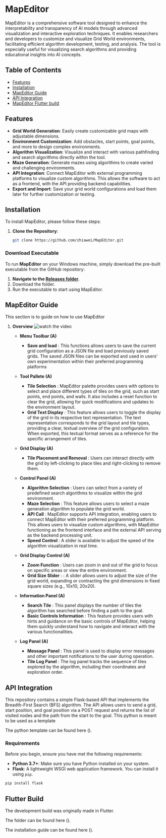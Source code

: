 # MapEditor

MapEditor is a comprehensive software tool designed to enhance the interpretability and transparency of AI models through advanced visualization and interactive exploration techniques. It enables researchers and developers to customize and visualize Grid World environments, facilitating efficient algorithm development, testing, and analysis. The tool is especially useful for visualizing search algorithms and providing educational insights into AI concepts.

## Table of Contents

- [Features](#features)
- [Installation](#installation)
- [MapEditor Guide]()
- [API Integration]()
- [MapEditor Flutter build]()

## Features

- **Grid World Generation**: Easily create customizable grid maps with adjustable dimensions.
- **Environment Customization**: Add obstacles, start points, goal points, and more to design complex environments.
- **Algorithm Visualization**: Visualize and interact with various pathfinding and search algorithms directly within the tool.
- **Maze Generation**: Generate mazes using algorithms to create varied and challenging environments.
- **API Integration**: Connect MapEditor with external programming platforms to visualize custom algorithms. This allows the software to act as a frontend, with the API providing backend capabilities.
- **Export and Import**: Save your grid world configurations and load them later for further customization or testing.

## Installation

To install MapEditor, please follow these steps:

1. **Clone the Repository**:  
   ```bash
   git clone https://github.com/zhiawei/MapEditor.git

### Download Executable

To run **MapEditor** on your Windows machine, simply download the pre-built executable from the GitHub repository:

1. **Navigate to the [Releases folder](https://github.com/zhiawei/MapEditor/tree/main/build/Release)**.
2. Download the folder.
3. Run the executable to start using MapEditor.

## MapEditor Guide

This section is to guide on how to use MapEditor

1. **Overview**
![watch the video](asset\MapEditor_Showcase.gif)

   - **Menu Toolbar (A)**

      - **Save and load** : This functions allows users to save the current grid configuration as a JSON file and load previously saved grids. The saved JSON files can be exported and used in users' own experimentation within their preferred programming platforms
   - **Tool Pallete (A)**
      - **Tile Selection** : MapEditor palette provides users with options to select and place different types of tiles on the grid, such as start points, end points, and walls. It also includes a reset function to clear the grid, allowing for quick modifications and updates to the environment layout.
      - **Grid Text Display** : This feature allows users to toggle the display of the grid in its respective text representation. The text representation corresponds to the grid layout and tile types, providing a clear, textual overview of the grid configuration. When exported, this textual format serves as a reference for the specific arrangement of tiles.
   - **Grid Display (A)**
      - **Tile Placement and Removal** : Users can interact directly with the grid by left-clicking to place tiles and right-clicking to remove them.
   - **Control Panel (A)**
      - **Algorithm Selection** : Users can select from a variety of predefined search algorithms to visualize within the grid environment.
      - **Maze Selection** : This feature allows users to select a maze generation algorithm to populate the grid world.
      - **API Call** : MapEditor supports API integration, enabling users to connect MapEditor with their preferred programming platform. This allows users to visualize custom algorithms, with MapEditor functioning as the frontend interface and the external API serving as the backend processing unit.
      - **Speed Control** : A slider is available to adjust the speed of the algorithm visualization in real time.
   - **Grid Display Control (A)**
      - **Zoom Function** : Users can zoom in and out of the grid to focus on specific areas or view the entire environment.
      - **Grid Size Slider** : : A slider allows users to adjust the size of the grid world, expanding or contracting the grid dimensions in fixed square sizes (e.g., 10x10, 20x20).
   - **Information Panel (A)**
      - **Search Tile** : This panel displays the number of tiles the algorithm has searched before finding a path to the goal. 
      - **Basic Controls Information** : This feature provides users with hints and guidance on the basic controls of MapEditor, helping them quickly understand how to navigate and interact with the various functionalities.
   - **Log Panel (A)**
      - **Message Panel** : This panel is used to display error messages and other important notifications to the user during operation.
      - **Tile Log Panel** : The log panel tracks the sequence of tiles explored by the algorithm, including their coordinates and exploration order.

## API Integration

This repository contains a simple Flask-based API that implements the Breadth-First Search (BFS) algorithm. The API allows users to send a grid, start position, and goal position via a POST request and returns the list of visited nodes and the path from the start to the goal. This python is meant to be used as a template 

The python template can be found here (). 

### Requirements

Before you begin, ensure you have met the following requirements:

- **Python 3.7+**: Make sure you have Python installed on your system.
- **Flask**: A lightweight WSGI web application framework. You can install it using `pip`.

```python
pip install flask
```

## Flutter Build

The development build was originally made in Flutter. 

The folder can be found here (). 

The installation guide can be found here (). 


